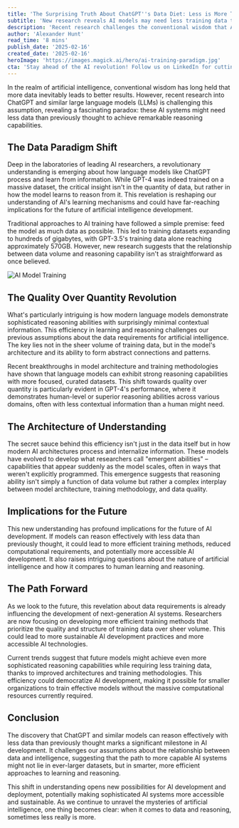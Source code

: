 ```yaml
---
title: 'The Surprising Truth About ChatGPT''s Data Diet: Less is More Than We Imagined'
subtitle: 'New research reveals AI models may need less training data than previously thought'
description: 'Recent research challenges the conventional wisdom that AI models need massive amounts of data to achieve strong reasoning capabilities. This discovery could revolutionize how we approach AI development and training, making advanced AI systems more accessible and sustainable.'
author: 'Alexander Hunt'
read_time: '8 mins'
publish_date: '2025-02-16'
created_date: '2025-02-16'
heroImage: 'https://images.magick.ai/hero/ai-training-paradigm.jpg'
cta: 'Stay ahead of the AI revolution! Follow us on LinkedIn for cutting-edge insights into how developments like these are reshaping the future of artificial intelligence.'
---
```


In the realm of artificial intelligence, conventional wisdom has long held that more data inevitably leads to better results. However, recent research into ChatGPT and similar large language models (LLMs) is challenging this assumption, revealing a fascinating paradox: these AI systems might need less data than previously thought to achieve remarkable reasoning capabilities.

## The Data Paradigm Shift

Deep in the laboratories of leading AI researchers, a revolutionary understanding is emerging about how language models like ChatGPT process and learn from information. While GPT-4 was indeed trained on a massive dataset, the critical insight isn't in the quantity of data, but rather in how the model learns to reason from it. This revelation is reshaping our understanding of AI's learning mechanisms and could have far-reaching implications for the future of artificial intelligence development.

Traditional approaches to AI training have followed a simple premise: feed the model as much data as possible. This led to training datasets expanding to hundreds of gigabytes, with GPT-3.5's training data alone reaching approximately 570GB. However, new research suggests that the relationship between data volume and reasoning capability isn't as straightforward as once believed.

![AI Model Training](https://images.magick.ai/hero/ai-training-abstract.jpg)

## The Quality Over Quantity Revolution

What's particularly intriguing is how modern language models demonstrate sophisticated reasoning abilities with surprisingly minimal contextual information. This efficiency in learning and reasoning challenges our previous assumptions about the data requirements for artificial intelligence. The key lies not in the sheer volume of training data, but in the model's architecture and its ability to form abstract connections and patterns.

Recent breakthroughs in model architecture and training methodologies have shown that language models can exhibit strong reasoning capabilities with more focused, curated datasets. This shift towards quality over quantity is particularly evident in GPT-4's performance, where it demonstrates human-level or superior reasoning abilities across various domains, often with less contextual information than a human might need.

## The Architecture of Understanding

The secret sauce behind this efficiency isn't just in the data itself but in how modern AI architectures process and internalize information. These models have evolved to develop what researchers call "emergent abilities" – capabilities that appear suddenly as the model scales, often in ways that weren't explicitly programmed. This emergence suggests that reasoning ability isn't simply a function of data volume but rather a complex interplay between model architecture, training methodology, and data quality.

## Implications for the Future

This new understanding has profound implications for the future of AI development. If models can reason effectively with less data than previously thought, it could lead to more efficient training methods, reduced computational requirements, and potentially more accessible AI development. It also raises intriguing questions about the nature of artificial intelligence and how it compares to human learning and reasoning.

## The Path Forward

As we look to the future, this revelation about data requirements is already influencing the development of next-generation AI systems. Researchers are now focusing on developing more efficient training methods that prioritize the quality and structure of training data over sheer volume. This could lead to more sustainable AI development practices and more accessible AI technologies.

Current trends suggest that future models might achieve even more sophisticated reasoning capabilities while requiring less training data, thanks to improved architectures and training methodologies. This efficiency could democratize AI development, making it possible for smaller organizations to train effective models without the massive computational resources currently required.

## Conclusion

The discovery that ChatGPT and similar models can reason effectively with less data than previously thought marks a significant milestone in AI development. It challenges our assumptions about the relationship between data and intelligence, suggesting that the path to more capable AI systems might not lie in ever-larger datasets, but in smarter, more efficient approaches to learning and reasoning.

This shift in understanding opens new possibilities for AI development and deployment, potentially making sophisticated AI systems more accessible and sustainable. As we continue to unravel the mysteries of artificial intelligence, one thing becomes clear: when it comes to data and reasoning, sometimes less really is more.